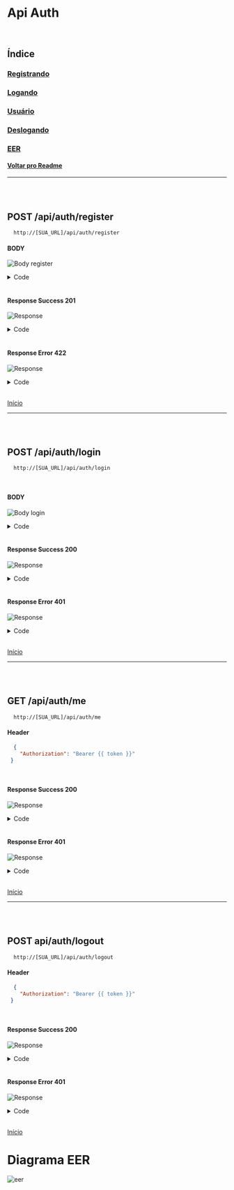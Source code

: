# Api Auth

<br/>

## Índice
### [Registrando](#post-apiauthregister)
### [Logando](#post-apiauthlogin)
### [Usuário](#get-apiauthme)
### [Deslogando](#post-apiauthlogout)
### [EER](#diagrama-eer)
#### [Voltar pro Readme](/README.md)

---
<br/>
<br/>

## POST /api/auth/register

```
  http://[SUA_URL]/api/auth/register
```

#### BODY

![Body register](/img/body_register_auth.png)

<details> 
  <summary>Code</summary>

```json
{
    "name": "UserTeste",
    "email": "User@gmail.com",
    "password": "123123123",
    "password_confirmation": "123123123",
    "token_name": "Token do UserTeste"
}
```

</details>

<br/>

#### Response Success 201

![Response](/img/response_success_register.png)

<details> 
  <summary>Code</summary>

```json
{
    "status": "Success",
    "message": "User created!",
    "data": {
        "user": {
        "name": "UserTeste",
        "email": "user@gmail.com",
        "updated_at": "2022-09-02T14:11:52.000000Z",
        "created_at": "2022-09-02T14:11:52.000000Z"
        },
        "token": "1|etuMWNMmMVIgWOfDDiibQFhuIG3cc5NJS2RzzTys"
    }
}
```

</details>

<br/>

#### Response Error 422

![Response](/img/response_error_register.png)

<details> 
  <summary>Code</summary>

```json
{
  "message": "Someone already picked this [ EMAIL ] try another one!",
  "errors": {
    "email": [
      "Someone already picked this [ EMAIL ] try another one!"
    ]
  }
}
```

</details>

<br>

[Início](#api-auth)

---
<br/>
<br/>

## POST /api/auth/login

```
  http://[SUA_URL]/api/auth/login
```
<br/>

#### BODY

![Body login](/img/body_login.png)

<details> 
  <summary>Code</summary>

```json
{
    "email": "admin@local.com",
    "password": "password"
}
```

</details>

<br/>

#### Response Success 200

![Response](/img/response_success_login.png)

<details> 
  <summary>Code</summary>

```json
{
  "status": "Success",
  "message": null,
  "data": {
    "token": "2|n53V5YRqOEkFUaVmt6rJqLvQB5b1b66NqlQkOdMK",
    "user": {
      "name": "Braum de freljord",
      "email": "admin@local.com",
      "email_verified_at": null,
      "created_at": "2022-09-02T14:11:52.000000Z",
      "updated_at": "2022-09-02T14:11:52.000000Z"
    }
  }
}
```

</details>

<br/>

#### Response Error 401

![Response](/img/response_error_login_auth.png)

<details> 
  <summary>Code</summary>

```json
{
  "status": "Error",
  "message": "Credentials not match",
  "data": null
}
```

</details>

<br>

[Início](#api-auth)

---
<br/>
<br/>


## GET /api/auth/me

```
  http://[SUA_URL]/api/auth/me
```
#### Header

```json
  { 
    "Authorization": "Bearer {{ token }}"
 }
```

<br/>

#### Response Success 200

![Response](/img/response_success_me_auth.png)

<details> 
  <summary>Code</summary>

```json
{
  "name": "UserTeste",
  "email": "user@gmail.com",
  "email_verified_at": null,
  "created_at": "2022-09-02T14:11:52.000000Z",
  "updated_at": "2022-09-02T14:11:52.000000Z"
}
```

</details>

<br/>

#### Response Error 401

![Response](/img/response_error_me_auth.png)

<details> 
  <summary>Code</summary>

```json
{
  "message": "Unauthenticated."
}
```

</details>

<br>

[Início](#api-auth)

---
<br/>
<br/>

## POST api/auth/logout

```
  http://[SUA_URL]/api/auth/logout
```
#### Header

```json
  { 
    "Authorization": "Bearer {{ token }}"
 }
```

<br/>

#### Response Success 200

![Response](/img/response_success_logout_auth.png)

<details> 
  <summary>Code</summary>

```json
{
  "status": "Success",
  "message": "Tokens Revoked",
  "data": []
}
```

</details>

<br/>

#### Response Error 401

![Response](/img/response_error_logout_auth.png)

<details> 
  <summary>Code</summary>

```json
{
  "message": "Unauthenticated."
}
```

</details>

<br>

[Início](#api-auth)


# Diagrama EER
![eer](/img/eer-auth-rell-api.png)


